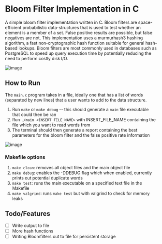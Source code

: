 # Bloom Filter Implementation in C
A simple bloom filter implementation written in C. Bloom filters are space-efficient probabilistic data-structures that is used to test whether an element is a member of a set. False positive results are possible, but false negatives are not. This implementation uses a murmurhash3 hashing algorithm, a fast non-cryptographic hash function suitable for general hash-based lookups. Bloom filters are most commonly used in databases such as PostgreSQL to speed up query execution time by potentially reducing the need to perform costly disk I/O.

![image](https://user-images.githubusercontent.com/39445369/148291118-0ee7093b-6f08-4b51-9ed6-a010dfe254b6.png)


## How to Run
The `main.c` program takes in a file, ideally one that has a list of words (separated by new lines) that a user wants to add to the data structure. 
1. Run `make` or `make debug` -- this should generate a `main` file executable that could then be ran
2. Run `./main <INSERT_FILE_NAME>` with INSERT_FILE_NAME containing the file which you want to read words from
3. The terminal should then generate a report containing the best parameters for the bloom filter and the false positive rate information

![image](https://user-images.githubusercontent.com/39445369/148290742-aa7c5094-5abe-42a3-967e-b125697d976f.png)

### Makefile options
1. `make clean`: removes all object files and the main object file
2. `make debug`: enables the -DDEBUG flag which when enabled, currently prints out potential duplicate words
3. `make test`: runs the main executable on a specified text file in the Makefile
4. `make valgrind`: runs `make test` but with valgrind to check for memory leaks


## Todo/Features

- [ ] Write output to file
- [ ] More hash functions 
- [ ] Writing Bloomfilters out to file for persistent storage
